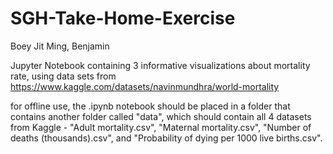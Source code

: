 # SGH-Take-Home-Exercise

Boey Jit Ming, Benjamin

<break>
  
Jupyter Notebook containing 3 informative visualizations about mortality rate, using data sets from https://www.kaggle.com/datasets/navinmundhra/world-mortality 

<break>

for offline use, the .ipynb notebook should be placed in a folder that contains another folder called "data", which should contain all 4 datasets from Kaggle - "Adult mortality.csv", "Maternal mortality.csv", "Number of deaths (thousands).csv", and "Probability of dying per 1000 live births.csv".

